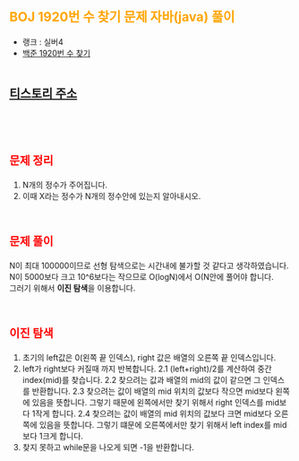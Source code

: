 # <span style="color:orange; font-size:17pt; font-weight:bold">BOJ 1920번 수 찾기 문제 자바(java)  풀이</span>
- 랭크 : 실버4
- [백준 1920번 수 찾기](https://www.acmicpc.net/problem/1920)
<br><br>

## [티스토리 주소](https://hoho325.tistory.com/)
<br><br>

# <span style="color: red; font-size:15pt">문제 정리</span>
1. N개의 정수가 주어집니다.
2. 이때 X라는 정수가 N개의 정수안에 있는지 알아내시오.
<br><br>

# <span style="color: red; font-size:15pt">문제 풀이</span>
N이 최대 100000이므로 선형 탐색으로는 시간내에 불가할 것 같다고 생각하였습니다.  
N이 5000보다 크고 10^6보다는 작으므로 O(logN)에서 O(N안에 풀어야 합니다.  
그러기 위해서 **이진 탐색**을 이용합니다.
<br><br>

# <span style="color: red; font-size:15pt">이진 탐색</span>
1. 초기의 left값은 0(왼쪽 끝 인덱스), right 값은 배열의 오른쪽 끝 인덱스입니다.
2. left가 right보다 커질때 까지 반복합니다.
    2.1 (left+right)/2를 계산하여 중간 index(mid)를 찾습니다.
    2.2 찾으려는 값과 배열의 mid의 값이 같으면 그 인덱스를 반환합니다.
    2.3 찾으려는 값이 배열의 mid 위치의 값보다 작으면 mid보다 왼쪽에 있음을 뜻합니다. 그렇기 때문에 왼쪽에서만 찾기 위해서 right 인덱스를 mid보다 1작게 합니다.
    2.4 찾으려는 값이 배열의 mid 위치의 값보다 크면 mid보다 오른쪽에 있음을 뜻합니다. 그렇기 떄문에 오른쪽에서만 찾기 위해서 left index를 mid보다 1크게 합니다.
3. 찾지 못하고 while문을 나오게 되면 -1을 반환합니다.